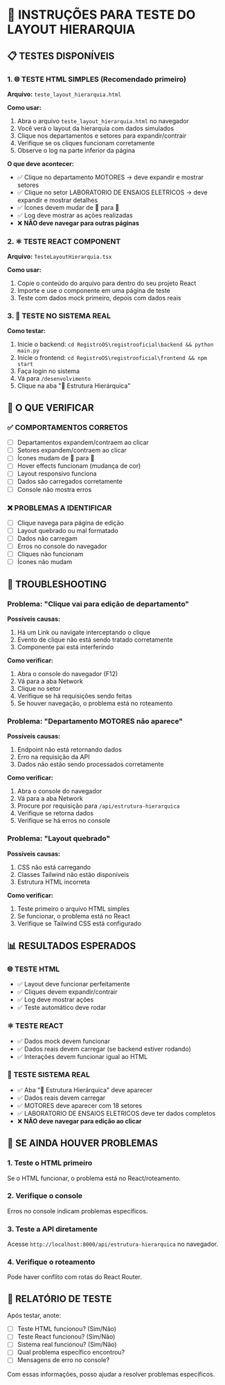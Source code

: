 # 🧪 INSTRUÇÕES PARA TESTE DO LAYOUT HIERARQUIA

## 📋 TESTES DISPONÍVEIS

### 1. 🌐 TESTE HTML SIMPLES (Recomendado primeiro)
**Arquivo:** `teste_layout_hierarquia.html`

**Como usar:**
1. Abra o arquivo `teste_layout_hierarquia.html` no navegador
2. Você verá o layout da hierarquia com dados simulados
3. Clique nos departamentos e setores para expandir/contrair
4. Verifique se os cliques funcionam corretamente
5. Observe o log na parte inferior da página

**O que deve acontecer:**
- ✅ Clique no departamento MOTORES → deve expandir e mostrar setores
- ✅ Clique no setor LABORATORIO DE ENSAIOS ELETRICOS → deve expandir e mostrar detalhes
- ✅ Ícones devem mudar de 📁 para 📂
- ✅ Log deve mostrar as ações realizadas
- ❌ **NÃO deve navegar para outras páginas**

### 2. ⚛️ TESTE REACT COMPONENT
**Arquivo:** `TesteLayoutHierarquia.tsx`

**Como usar:**
1. Copie o conteúdo do arquivo para dentro do seu projeto React
2. Importe e use o componente em uma página de teste
3. Teste com dados mock primeiro, depois com dados reais

### 3. 🔗 TESTE NO SISTEMA REAL

**Como testar:**
1. Inicie o backend: `cd RegistroOS\registrooficial\backend && python main.py`
2. Inicie o frontend: `cd RegistroOS\registrooficial\frontend && npm start`
3. Faça login no sistema
4. Vá para `/desenvolvimento`
5. Clique na aba "🌳 Estrutura Hierárquica"

## 🎯 O QUE VERIFICAR

### ✅ COMPORTAMENTOS CORRETOS
- [ ] Departamentos expandem/contraem ao clicar
- [ ] Setores expandem/contraem ao clicar
- [ ] Ícones mudam de 📁 para 📂
- [ ] Hover effects funcionam (mudança de cor)
- [ ] Layout responsivo funciona
- [ ] Dados são carregados corretamente
- [ ] Console não mostra erros

### ❌ PROBLEMAS A IDENTIFICAR
- [ ] Clique navega para página de edição
- [ ] Layout quebrado ou mal formatado
- [ ] Dados não carregam
- [ ] Erros no console do navegador
- [ ] Cliques não funcionam
- [ ] Ícones não mudam

## 🔧 TROUBLESHOOTING

### Problema: "Clique vai para edição de departamento"
**Possíveis causas:**
1. Há um Link ou navigate interceptando o clique
2. Evento de clique não está sendo tratado corretamente
3. Componente pai está interferindo

**Como verificar:**
1. Abra o console do navegador (F12)
2. Vá para a aba Network
3. Clique no setor
4. Verifique se há requisições sendo feitas
5. Se houver navegação, o problema está no roteamento

### Problema: "Departamento MOTORES não aparece"
**Possíveis causas:**
1. Endpoint não está retornando dados
2. Erro na requisição da API
3. Dados não estão sendo processados corretamente

**Como verificar:**
1. Abra o console do navegador
2. Vá para a aba Network
3. Procure por requisição para `/api/estrutura-hierarquica`
4. Verifique se retorna dados
5. Verifique se há erros no console

### Problema: "Layout quebrado"
**Possíveis causas:**
1. CSS não está carregando
2. Classes Tailwind não estão disponíveis
3. Estrutura HTML incorreta

**Como verificar:**
1. Teste primeiro o arquivo HTML simples
2. Se funcionar, o problema está no React
3. Verifique se Tailwind CSS está configurado

## 📊 RESULTADOS ESPERADOS

### 🌐 TESTE HTML
- ✅ Layout deve funcionar perfeitamente
- ✅ Cliques devem expandir/contrair
- ✅ Log deve mostrar ações
- ✅ Teste automático deve rodar

### ⚛️ TESTE REACT
- ✅ Dados mock devem funcionar
- ✅ Dados reais devem carregar (se backend estiver rodando)
- ✅ Interações devem funcionar igual ao HTML

### 🔗 TESTE SISTEMA REAL
- ✅ Aba "🌳 Estrutura Hierárquica" deve aparecer
- ✅ Dados reais devem carregar
- ✅ MOTORES deve aparecer com 18 setores
- ✅ LABORATORIO DE ENSAIOS ELETRICOS deve ter dados completos
- ❌ **NÃO deve navegar para edição ao clicar**

## 🚨 SE AINDA HOUVER PROBLEMAS

### 1. Teste o HTML primeiro
Se o HTML funcionar, o problema está no React/roteamento.

### 2. Verifique o console
Erros no console indicam problemas específicos.

### 3. Teste a API diretamente
Acesse `http://localhost:8000/api/estrutura-hierarquica` no navegador.

### 4. Verifique o roteamento
Pode haver conflito com rotas do React Router.

## 📝 RELATÓRIO DE TESTE

Após testar, anote:
- [ ] Teste HTML funcionou? (Sim/Não)
- [ ] Teste React funcionou? (Sim/Não)
- [ ] Sistema real funcionou? (Sim/Não)
- [ ] Qual problema específico encontrou?
- [ ] Mensagens de erro no console?

Com essas informações, posso ajudar a resolver problemas específicos.
